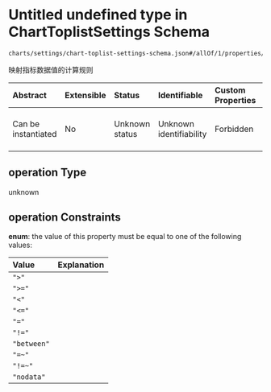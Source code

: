 # Untitled undefined type in ChartToplistSettings Schema

```txt
charts/settings/chart-toplist-settings-schema.json#/allOf/1/properties/colorMappings/items/properties/operation
```

映射指标数据值的计算规则

| Abstract            | Extensible | Status         | Identifiable            | Custom Properties | Additional Properties | Access Restrictions | Defined In                                                                                                               |
| :------------------ | :--------- | :------------- | :---------------------- | :---------------- | :-------------------- | :------------------ | :----------------------------------------------------------------------------------------------------------------------- |
| Can be instantiated | No         | Unknown status | Unknown identifiability | Forbidden         | Allowed               | none                | [chart-toplist-settings-schema.json\*](../out/charts/settings/chart-toplist-settings-schema.json "open original schema") |

## operation Type

unknown

## operation Constraints

**enum**: the value of this property must be equal to one of the following values:

| Value       | Explanation |
| :---------- | :---------- |
| `">"`       |             |
| `">="`      |             |
| `"<"`       |             |
| `"<="`      |             |
| `"="`       |             |
| `"!="`      |             |
| `"between"` |             |
| `"=~"`      |             |
| `"!=~"`     |             |
| `"nodata"`  |             |
